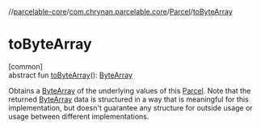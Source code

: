 //[parcelable-core](../../../index.md)/[com.chrynan.parcelable.core](../index.md)/[Parcel](index.md)/[toByteArray](to-byte-array.md)

# toByteArray

[common]\
abstract fun [toByteArray](to-byte-array.md)(): [ByteArray](https://kotlinlang.org/api/latest/jvm/stdlib/kotlin/-byte-array/index.html)

Obtains a [ByteArray](https://kotlinlang.org/api/latest/jvm/stdlib/kotlin/-byte-array/index.html) of the underlying values of this [Parcel](index.md). Note that the returned [ByteArray](https://kotlinlang.org/api/latest/jvm/stdlib/kotlin/-byte-array/index.html) data is structured in a way that is meaningful for this implementation, but doesn't guarantee any structure for outside usage or usage between different implementations.
